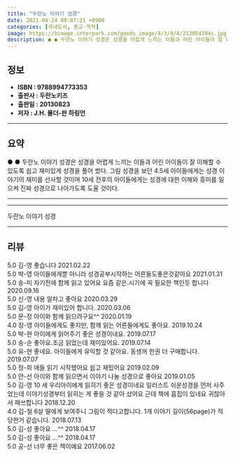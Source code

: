 ```yaml
---
title: "두란노 이야기 성경"
date: 2021-04-24 08:07:21 +0900
categories: [국내도서, 종교-역학]
image: https://bimage.interpark.com/goods_image/4/3/9/4/213054394s.jpg
description: ● ● 두란노 이야기 성경은 성경을 어렵게 느끼는 이들과 어린 아이들이 잘 이해할 수 있도록 쉽고 재미있게 성경을 풀어 썼다. 그림 성경을 보던 4.5세 아이들에게는 성경 이야기의 재미를 선사할 것이며 10세 전후의 아이들에게는 성경에 대한 이해와 흥미를 일으켜 진짜 성경으로 나아가
---
```


## **정보**

- **ISBN : 9788994773353**
- **출판사 : 두란노키즈**
- **출판일 : 20130823**
- **저자 : J.H. 뮬더-판 하링언**

------



## **요약**

●  ●  두란노 이야기 성경은 성경을 어렵게 느끼는 이들과 어린 아이들이 잘 이해할 수 있도록 쉽고 재미있게 성경을 풀어 썼다. 그림 성경을 보던 4.5세 아이들에게는 성경 이야기의 재미를 선사할 것이며 10세 전후의 아이들에게는 성경에 대한 이해와 흥미를 일으켜 진짜 성경으로 나아가도록 도울 것이다.

------



------


두란노 이야기 성경 

------


## **리뷰** 

5.0 김-영 좋습니다 2021.02.22 <br/>5.0 박-영 아이들에게뿐 아니라
성경공부시작하는 어른들도좋은것같아요 2021.01.31 <br/>5.0 송-미 자기전에 함께 읽고 있어요
요즘 같은.시기에 꼭 필요한 책인듯 합니다 2020.09.16 <br/>5.0 신-영 내용 알차고 좋아요 2020.03.29 <br/>5.0 김-영 아이가 재미있어 합니다. 2020.03.06 <br/>5.0 문-정 아이와 함께 읽으려구요^^ 2020.01.19 <br/>4.0 장-영 아이들에게도 좋지만, 함께 읽는 어른들에게도 좋아요. 2019.10.24 <br/>5.0 박-현 아이에게 읽어주기 좋은 성경이네요. 2019.07.17 <br/>5.0 송-순 좋아요.조금 읽었는데 재미있어요. 2019.07.14 <br/>5.0 유-현 좋네요. 아이들에게 유익할 것 같아요.
동생꺼 한권 더 구매합니다. 2019.07.07 <br/>5.0 정-희 애들 읽기 시작했어요  쉽고 재밌어요 2019.02.09 <br/>5.0 안-선 아이와 함께 읽으면서 이야기 나눌 성경으로 좋아요 2019.01.05 <br/>5.0 김-영 10 세 우리아이에게 읽히기 좋은 성경이네요
일러스트 쉬운성경을 먼저 사주었는데 이야기성경부터 읽히는 게 좋을 것 같아 샀어요
근데 책에 흡집이 있네요 귀찮아서 패쓰합니다 2018.12.20 <br/>4.0 김-철 6살 딸에게 보여주니 그림이 적다고합니다. 
1개 이야기 길이(56page)가 적당한거 같습니다. 2018.07.13 <br/>5.0 김-성 좋아요 ...^^ 2018.04.17 <br/>5.0 김-성 좋아요 ...^^ 2018.04.17 <br/>5.0 공-선 너무 좋은 책이예요 2017.06.02 <br/>
